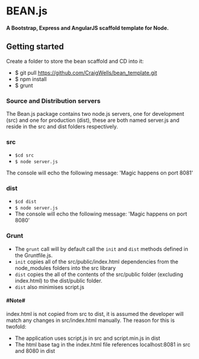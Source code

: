 # BEAN.js

#### A Bootstrap, Express and AngularJS scaffold template for Node.

## Getting started

Create a folder to store the bean scaffold and CD into it:

- $ git pull https://github.com/CraigWells/bean_template.git
- $ npm install
- $ grunt

### Source and Distribution servers

The Bean.js package contains two node.js servers, one for development (src) and one for production (dist), these are both named server.js and reside in the src and dist folders respectively.

### src

- `$cd src`
- `$ node server.js`

The console will echo the following message: 
'Magic happens on port 8081'

### dist

- `$cd dist`
- `$ node server.js`
- The console will echo the following message: 'Magic happens on port 8080'


### Grunt

- The `grunt` call will by default call the `init` and `dist` methods defined in the Gruntfile.js.
- `init` copies all of the src/public/index.html dependencies from the node_modules folders into the src library
- `dist` copies the all of the contents of the src/public folder (excluding index.html) to the dist/public folder.
- `dist` also minimises script.js

#### #Note# 

index.html is not copied from src to dist, it is assumed the developer will match any changes in src/index.html manually. The reason for this is twofold:
- The application uses script.js in src and script.min.js in dist
- The html base tag in the index.html file references localhost:8081 in src and 8080 in dist